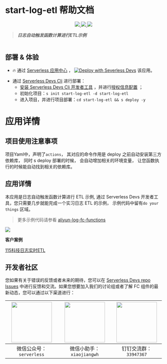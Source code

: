 # start-log-etl 帮助文档

<p align="center" class="flex justify-center">
    <a href="https://www.serverless-devs.com" class="ml-1">
    <img src="http://editor.devsapp.cn/icon?package=start-log-etl&type=packageType">
  </a>
  <a href="http://www.devsapp.cn/details.html?name=start-log-etl" class="ml-1">
    <img src="http://editor.devsapp.cn/icon?package=start-log-etl&type=packageVersion">
  </a>
  <a href="http://www.devsapp.cn/details.html?name=start-log-etl" class="ml-1">
    <img src="http://editor.devsapp.cn/icon?package=start-log-etl&type=packageDownload">
  </a>
</p>

<description>

> ***日志自动触发函数计算进行ETL示例***

</description>

<table>



</table>

<codepre id="codepre">

</codepre>

<deploy>

## 部署 & 体验

<appcenter>

- :fire: 通过 [Serverless 应用中心](https://fcnext.console.aliyun.com/applications/create?template=start-log-etl) ，
[![Deploy with Severless Devs](https://img.alicdn.com/imgextra/i1/O1CN01w5RFbX1v45s8TIXPz_!!6000000006118-55-tps-95-28.svg)](https://fcnext.console.aliyun.com/applications/create?template=start-log-etl)  该应用。 

</appcenter>

- 通过 [Serverless Devs Cli](https://www.serverless-devs.com/serverless-devs/install) 进行部署：
    - [安装 Serverless Devs Cli 开发者工具](https://www.serverless-devs.com/serverless-devs/install) ，并进行[授权信息配置](https://www.serverless-devs.com/fc/config) ；
    - 初始化项目：`s init start-log-etl -d start-log-etl`   
    - 进入项目，并进行项目部署：`cd start-log-etl && s deploy -y`

</deploy>

<appdetail id="flushContent">

# 应用详情

## 项目使用注意事项

项目Yaml中，声明了`actions`， 其对应的命令作用是 deploy 之前自动安装第三方依赖库， 同时 s deploy 部署的时候， 会自动增加相关的环境变量， 让您函数执行的时候能自动找到相关的依赖库。

## 应用详情

本应用是日志自动触发函数计算进行 ETL 示例, 通过 Serverless Devs 开发者工具，您只需要几步就能完成一个实习日志 ETL 的示例， 示例代码中留有`do your things` 区域。
>  更多示例代码请参看 [aliyun-log-fc-functions](https://github.com/aliyun/aliyun-log-fc-functions)

![](https://img.alicdn.com/imgextra/i1/O1CN01HPxM2G1ISa3WHMLIP_!!6000000000892-2-tps-1644-844.png)

**客户案例**

[115科技日志实时ETL](https://resources.functioncompute.com/115-tech.html)

</appdetail>

<devgroup>

## 开发者社区

您如果有关于错误的反馈或者未来的期待，您可以在 [Serverless Devs repo Issues](https://github.com/serverless-devs/serverless-devs/issues) 中进行反馈和交流。如果您想要加入我们的讨论组或者了解 FC 组件的最新动态，您可以通过以下渠道进行：

<p align="center">

| <img src="https://serverless-article-picture.oss-cn-hangzhou.aliyuncs.com/1635407298906_20211028074819117230.png" width="130px" > | <img src="https://serverless-article-picture.oss-cn-hangzhou.aliyuncs.com/1635407044136_20211028074404326599.png" width="130px" > | <img src="https://serverless-article-picture.oss-cn-hangzhou.aliyuncs.com/1635407252200_20211028074732517533.png" width="130px" > |
|--- | --- | --- |
| <center>微信公众号：`serverless`</center> | <center>微信小助手：`xiaojiangwh`</center> | <center>钉钉交流群：`33947367`</center> | 

</p>

</devgroup>